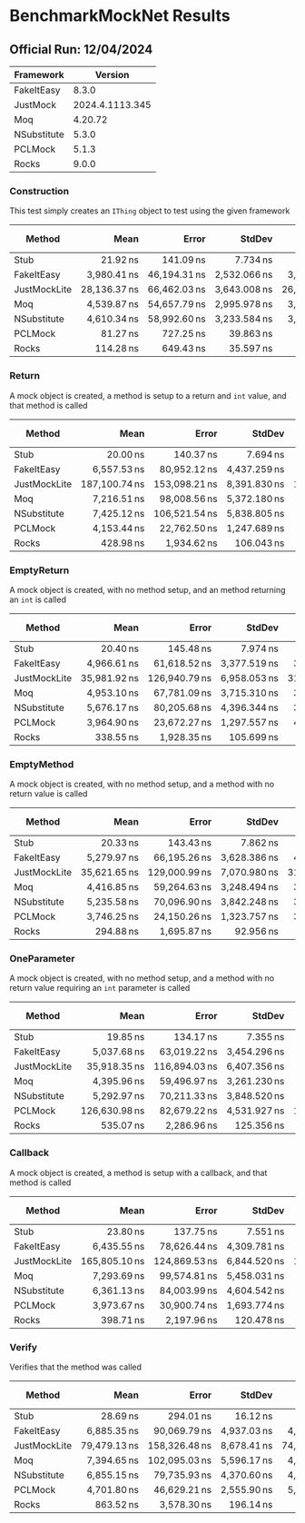 # BenchmarkMockNet Results

## Official Run: 12/04/2024

| Framework | Version |
|-----------|---------|
| FakeItEasy | 8.3.0 |
| JustMock | 2024.4.1113.345 |
| Moq | 4.20.72 |
| NSubstitute | 5.3.0 |
| PCLMock | 5.1.3 |
| Rocks | 9.0.0 |

### Construction

This test simply creates an `IThing` object to test using the given framework

| Method       | Mean         | Error        | StdDev       | Median       | Ratio    | RatioSD | Gen0   | Allocated | Alloc Ratio |
|------------- |-------------:|-------------:|-------------:|-------------:|---------:|--------:|-------:|----------:|------------:|
| Stub         |     21.92 ns |    141.09 ns |     7.734 ns |     23.70 ns |     1.11 |    0.53 |      - |      24 B |        1.00 |
| FakeItEasy   |  3,980.41 ns | 46,194.31 ns | 2,532.066 ns |  3,304.76 ns |   201.05 |  137.51 | 0.0300 |    2938 B |      122.42 |
| JustMockLite | 28,136.37 ns | 66,462.03 ns | 3,643.008 ns | 26,047.76 ns | 1,421.17 |  538.17 | 0.2000 |   16928 B |      705.33 |
| Moq          |  4,539.87 ns | 54,657.79 ns | 2,995.978 ns |  3,959.12 ns |   229.31 |  161.10 | 0.0200 |    2088 B |       87.00 |
| NSubstitute  |  4,610.34 ns | 58,992.60 ns | 3,233.584 ns |  3,338.53 ns |   232.87 |  171.24 | 0.0600 |    5064 B |      211.00 |
| PCLMock      |     81.27 ns |    727.25 ns |    39.863 ns |     80.54 ns |     4.10 |    2.36 |      - |     144 B |        6.00 |
| Rocks        |    114.28 ns |    649.43 ns |    35.597 ns |    116.96 ns |     5.77 |    2.65 |      - |     128 B |        5.33 |

### Return

A mock object is created, a method is setup to a return and `int` value, and that method is called

| Method       | Mean          | Error         | StdDev       | Median        | Ratio     | RatioSD  | Gen0   | Gen1   | Gen2   | Allocated | Alloc Ratio |
|------------- |--------------:|--------------:|-------------:|--------------:|----------:|---------:|-------:|-------:|-------:|----------:|------------:|
| Stub         |      20.00 ns |     140.37 ns |     7.694 ns |      22.06 ns |      1.13 |     0.61 |      - |      - |      - |      24 B |        1.00 |
| FakeItEasy   |   6,557.53 ns |  80,952.12 ns | 4,437.259 ns |   4,157.54 ns |    372.11 |   277.92 | 0.0500 | 0.0100 | 0.0100 |    5055 B |      210.62 |
| JustMockLite | 187,100.74 ns | 153,098.21 ns | 8,391.830 ns | 182,385.53 ns | 10,617.18 | 4,325.82 | 0.4100 | 0.4000 |      - |   34713 B |    1,446.38 |
| Moq          |   7,216.51 ns |  98,008.56 ns | 5,372.180 ns |   4,807.78 ns |    409.51 |   327.76 | 0.0400 |      - |      - |    3952 B |      164.67 |
| NSubstitute  |   7,425.12 ns | 106,521.54 ns | 5,838.805 ns |   4,063.17 ns |    421.34 |   351.45 | 0.0900 |      - |      - |    7536 B |      314.00 |
| PCLMock      |   4,153.44 ns |  22,762.50 ns | 1,247.689 ns |   4,494.09 ns |    235.69 |   115.91 | 0.0200 |      - |      - |    1800 B |       75.00 |
| Rocks        |     428.98 ns |   1,934.62 ns |   106.043 ns |     387.88 ns |     24.34 |    11.33 |      - |      - |      - |     376 B |       15.67 |

### EmptyReturn

A mock object is created, with no method setup, and an method returning an `int` is called

| Method       | Mean         | Error         | StdDev       | Median       | Ratio    | RatioSD | Gen0   | Gen1   | Allocated | Alloc Ratio |
|------------- |-------------:|--------------:|-------------:|-------------:|---------:|--------:|-------:|-------:|----------:|------------:|
| Stub         |     20.40 ns |     145.48 ns |     7.974 ns |     22.37 ns |     1.14 |    0.62 |      - |      - |      24 B |        1.00 |
| FakeItEasy   |  4,966.61 ns |  61,618.52 ns | 3,377.519 ns |  3,695.11 ns |   277.18 |  208.70 | 0.0400 |      - |    3809 B |      158.71 |
| JustMockLite | 35,981.92 ns | 126,940.79 ns | 6,958.053 ns | 31,982.32 ns | 2,008.13 |  899.01 | 0.2400 | 0.1100 |   20641 B |      860.04 |
| Moq          |  4,953.10 ns |  67,781.09 ns | 3,715.310 ns |  3,397.27 ns |   276.43 |  223.42 | 0.0200 |      - |    2456 B |      102.33 |
| NSubstitute  |  5,676.17 ns |  80,205.68 ns | 4,396.344 ns |  3,175.17 ns |   316.78 |  262.26 | 0.0600 |      - |    5760 B |      240.00 |
| PCLMock      |  3,964.90 ns |  23,672.27 ns | 1,297.557 ns |  4,529.38 ns |   221.28 |  112.94 | 0.0200 |      - |    1800 B |       75.00 |
| Rocks        |    338.55 ns |   1,928.35 ns |   105.699 ns |    307.14 ns |    18.89 |    9.49 |      - |      - |     376 B |       15.67 |

### EmptyMethod

A mock object is created, with no method setup, and a method with no return value is called

| Method       | Mean         | Error         | StdDev       | Median       | Ratio    | RatioSD | Gen0   | Gen1   | Allocated | Alloc Ratio |
|------------- |-------------:|--------------:|-------------:|-------------:|---------:|--------:|-------:|-------:|----------:|------------:|
| Stub         |     20.33 ns |     143.43 ns |     7.862 ns |     22.16 ns |     1.13 |    0.61 |      - |      - |      24 B |        1.00 |
| FakeItEasy   |  5,279.97 ns |  66,195.26 ns | 3,628.386 ns |  4,074.53 ns |   294.48 |  221.78 | 0.0400 |      - |    3785 B |      157.71 |
| JustMockLite | 35,621.65 ns | 129,000.99 ns | 7,070.980 ns | 31,545.01 ns | 1,986.74 |  879.19 | 0.2400 | 0.1100 |   20529 B |      855.38 |
| Moq          |  4,416.85 ns |  59,264.63 ns | 3,248.494 ns |  3,016.04 ns |   246.34 |  194.93 | 0.0200 |      - |    2432 B |      101.33 |
| NSubstitute  |  5,235.58 ns |  70,096.90 ns | 3,842.248 ns |  3,138.10 ns |   292.01 |  230.69 | 0.0600 |      - |    5760 B |      240.00 |
| PCLMock      |  3,746.25 ns |  24,150.26 ns | 1,323.757 ns |  3,999.61 ns |   208.94 |  108.40 | 0.0200 |      - |    1784 B |       74.33 |
| Rocks        |    294.88 ns |   1,695.87 ns |    92.956 ns |    261.91 ns |    16.45 |    8.18 |      - |      - |     328 B |       13.67 |

### OneParameter

A mock object is created, with no method setup, and a method with no return value requiring an `int` parameter is called

| Method       | Mean          | Error         | StdDev       | Median        | Ratio    | RatioSD  | Gen0   | Gen1   | Allocated | Alloc Ratio |
|------------- |--------------:|--------------:|-------------:|--------------:|---------:|---------:|-------:|-------:|----------:|------------:|
| Stub         |      19.85 ns |     134.17 ns |     7.355 ns |      22.55 ns |     1.13 |     0.59 |      - |      - |      24 B |        1.00 |
| FakeItEasy   |   5,037.68 ns |  63,019.22 ns | 3,454.296 ns |   3,660.07 ns |   286.12 |   214.21 | 0.0400 |      - |    3921 B |      163.38 |
| JustMockLite |  35,918.35 ns | 116,894.03 ns | 6,407.356 ns |  32,404.15 ns | 2,040.05 |   878.56 | 0.2500 | 0.1100 |   21001 B |      875.04 |
| Moq          |   4,395.96 ns |  59,496.97 ns | 3,261.230 ns |   2,943.79 ns |   249.68 |   198.03 | 0.0200 |      - |    2464 B |      102.67 |
| NSubstitute  |   5,292.97 ns |  70,211.33 ns | 3,848.520 ns |   3,145.33 ns |   300.62 |   234.89 | 0.0600 |      - |    5792 B |      241.33 |
| PCLMock      | 126,630.98 ns |  82,679.22 ns | 4,531.927 ns | 124,237.18 ns | 7,192.25 | 2,870.92 | 0.1200 | 0.1100 |   10478 B |      436.58 |
| Rocks        |     535.07 ns |   2,286.96 ns |   125.356 ns |     484.05 ns |    30.39 |    13.77 |      - |      - |     392 B |       16.33 |

### Callback

A mock object is created, a method is setup with a callback, and that method is called

| Method       | Mean          | Error         | StdDev       | Median        | Ratio    | RatioSD  | Gen0   | Gen1   | Allocated | Alloc Ratio |
|------------- |--------------:|--------------:|-------------:|--------------:|---------:|---------:|-------:|-------:|----------:|------------:|
| Stub         |      23.80 ns |     137.75 ns |     7.551 ns |      26.43 ns |     1.09 |     0.47 |      - |      - |      24 B |        1.00 |
| FakeItEasy   |   6,435.55 ns |  78,626.44 ns | 4,309.781 ns |   4,097.05 ns |   293.70 |   202.50 | 0.0600 | 0.0100 |    5247 B |      218.62 |
| JustMockLite | 165,805.10 ns | 124,869.53 ns | 6,844.520 ns | 161,891.83 ns | 7,566.92 | 2,491.64 | 0.4100 | 0.4000 |   34689 B |    1,445.38 |
| Moq          |   7,293.69 ns |  99,574.81 ns | 5,458.031 ns |   4,672.58 ns |   332.87 |   250.64 | 0.0400 |      - |    4112 B |      171.33 |
| NSubstitute  |   6,361.13 ns |  84,003.99 ns | 4,604.542 ns |   3,733.59 ns |   290.31 |   212.81 | 0.0800 |      - |    6784 B |      282.67 |
| PCLMock      |   3,973.67 ns |  30,900.74 ns | 1,693.774 ns |   4,320.88 ns |   181.35 |    91.80 | 0.0200 |      - |    1992 B |       83.00 |
| Rocks        |     398.71 ns |   2,197.96 ns |   120.478 ns |     350.16 ns |    18.20 |     7.76 |      - |      - |     416 B |       17.33 |

### Verify

Verifies that the method was called

| Method       | Mean         | Error         | StdDev      | Median       | Ratio    | RatioSD  | Gen0   | Gen1   | Allocated | Alloc Ratio |
|------------- |-------------:|--------------:|------------:|-------------:|---------:|---------:|-------:|-------:|----------:|------------:|
| Stub         |     28.69 ns |     294.01 ns |    16.12 ns |     25.00 ns |     1.24 |     0.88 |      - |      - |      24 B |        1.00 |
| FakeItEasy   |  6,885.35 ns |  90,069.79 ns | 4,937.03 ns |  4,270.25 ns |   297.10 |   244.85 | 0.0600 | 0.0100 |    5567 B |      231.96 |
| JustMockLite | 79,479.13 ns | 158,326.48 ns | 8,678.41 ns | 74,514.44 ns | 3,429.49 | 1,642.31 | 0.4700 | 0.4600 |   39810 B |    1,658.75 |
| Moq          |  7,394.65 ns | 102,095.03 ns | 5,596.17 ns |  4,507.46 ns |   319.08 |   272.93 | 0.0400 |      - |    4016 B |      167.33 |
| NSubstitute  |  6,855.15 ns |  79,735.93 ns | 4,370.60 ns |  4,365.06 ns |   295.80 |   225.81 | 0.0800 |      - |    7272 B |      303.00 |
| PCLMock      |  4,701.80 ns |  46,629.21 ns | 2,555.90 ns |  5,118.33 ns |   202.88 |   141.05 | 0.0300 |      - |    2560 B |      106.67 |
| Rocks        |    863.52 ns |   3,578.30 ns |   196.14 ns |    769.67 ns |    37.26 |    19.18 |      - |      - |     640 B |       26.67 |

